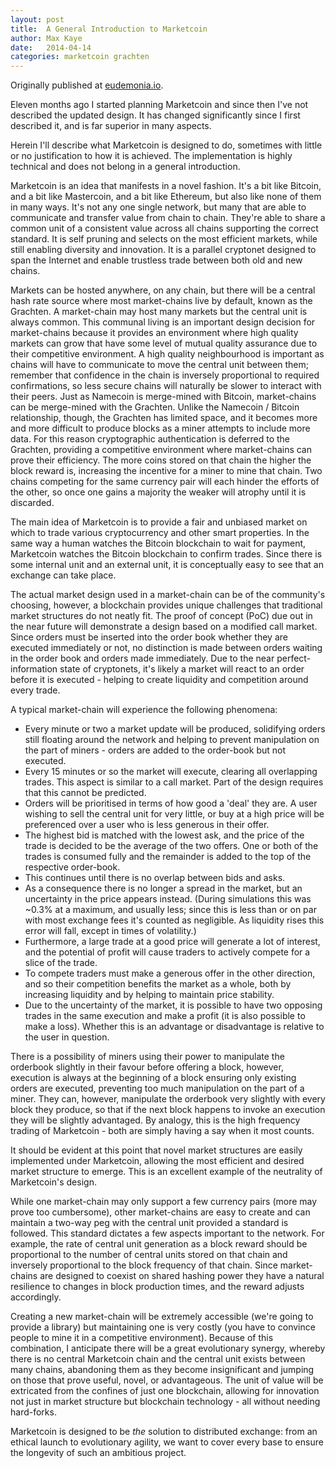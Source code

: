 ```yaml
---
layout: post
title:  A General Introduction to Marketcoin
author: Max Kaye
date:   2014-04-14
categories: marketcoin grachten
---
```


Originally published at [eudemonia.io](http://eudemonia.io/2014/04/a-general-introduction-to-marketcoin.html).

Eleven months ago I started planning Marketcoin and since then I've not described the updated design.
It has changed significantly since I first described it, and is far superior in many aspects.

Herein I'll describe what Marketcoin is designed to do, sometimes with little or no justification to how it is achieved.
The implementation is highly technical and does not belong in a general introduction.

Marketcoin is an idea that manifests in a novel fashion.
It's a bit like Bitcoin, and a bit like Mastercoin, and a bit like Ethereum, but also like none of them in many ways.
It's not any one single network, but many that are able to communicate and transfer value from chain to chain.
They're able to share a common unit of a consistent value across all chains supporting the correct standard.
It is self pruning and selects on the most efficient markets, while still enabling diversity and innovation.
It is a parallel cryptonet designed to span the Internet and enable trustless trade between both old and new chains.

Markets can be hosted anywhere, on any chain, but there will be a central hash rate source where most market-chains live by default, known as the Grachten.
A market-chain may host many markets but the central unit is always common.
This communal living is an important design decision for market-chains because it provides an environment where high quality markets can grow that have some level of mutual quality assurance due to their competitive environment.
A high quality neighbourhood is important as chains will have to communicate to move the central unit between them; remember that confidence in the chain is inversely proportional to required confirmations, so less secure chains will naturally be slower to interact with their peers.
Just as Namecoin is merge-mined with Bitcoin, market-chains can be merge-mined with the Grachten.
Unlike the Namecoin / Bitcoin relationship, though, the Grachten has limited space, and it becomes more and more difficult to produce blocks as a miner attempts to include more data.
For this reason cryptographic authentication is deferred to the Grachten, providing a competitive environment where market-chains can prove their efficiency.
The more coins stored on that chain the higher the block reward is, increasing the incentive for a miner to mine that chain.
Two chains competing for the same currency pair will each hinder the efforts of the other, so once one gains a majority the weaker will atrophy until it is discarded.

The main idea of Marketcoin is to provide a fair and unbiased market on which to trade various cryptocurrency and other smart properties.
In the same way a human watches the Bitcoin blockchain to wait for payment, Marketcoin watches the Bitcoin blockchain to confirm trades.
Since there is some internal unit and an external unit, it is conceptually easy to see that an exchange can take place.

The actual market design used in a market-chain can be of the community's choosing, however, a blockchain provides unique challenges that traditional market structures do not neatly fit.
The proof of concept (PoC) due out in the near future will demonstrate a design based on a modified call market.
Since orders must be inserted into the order book whether they are executed immediately or not, no distinction is made between orders waiting in the order book and orders made immediately.
Due to the near perfect-information state of cryptonets, it's likely a market will react to an order before it is executed - helping to create liquidity and competition around every trade.

A typical market-chain will experience the following phenomena:

* Every minute or two a market update will be produced, solidifying orders still floating around the network and helping to prevent manipulation on the part of miners - orders are added to the order-book but not executed.
* Every 15 minutes or so the market will execute, clearing all overlapping trades.
This aspect is similar to a call market.
Part of the design requires that this cannot be predicted.
* Orders will be prioritised in terms of how good a 'deal' they are.
A user wishing to sell the central unit for very little, or buy at a high price will be preferenced over a user who is less generous in their offer.
* The highest bid is matched with the lowest ask, and the price of the trade is decided to be the average of the two offers.
One or both of the trades is consumed fully and the remainder is added to the top of the respective order-book.
* This continues until there is no overlap between bids and asks.
* As a consequence there is no longer a spread in the market, but an uncertainty in the price appears instead.
(During simulations this was ~0.3% at a maximum, and usually less; since this is less than or on par with most exchange fees it's counted as negligible.
As liquidity rises this error will fall, except in times of volatility.)
* Furthermore, a large trade at a good price will generate a lot of interest, and the potential of profit will cause traders to actively compete for a slice of the trade.
* To compete traders must make a generous offer in the other direction, and so their competition benefits the market as a whole, both by increasing liquidity and by helping to maintain price stability.
* Due to the uncertainty of the market, it is possible to have two opposing trades in the same execution and make a profit (it is also possible to make a loss).
Whether this is an advantage or disadvantage is relative to the user in question.

There is a possibility of miners using their power to manipulate the orderbook slightly in their favour before offering a block, however, execution is always at the beginning of a block ensuring only existing orders are executed, preventing too much manipulation on the part of a miner.
They can, however, manipulate the orderbook very slightly with every block they produce, so that if the next block happens to invoke an execution they will be slightly advantaged.
By analogy, this is the high frequency trading of Marketcoin - both are simply having a say when it most counts.

It should be evident at this point that novel market structures are easily implemented under Marketcoin, allowing the most efficient and desired market structure to emerge.
This is an excellent example of the neutrality of Marketcoin's design.

While one market-chain may only support a few currency pairs (more may prove too cumbersome), other market-chains are easy to create and can maintain a two-way peg with the central unit provided a standard is followed.
This standard dictates a few aspects important to the network.
For example, the rate of central unit generation as a block reward should be proportional to the number of central units stored on that chain and inversely proportional to the block frequency of that chain.
Since market-chains are designed to coexist on shared hashing power they have a natural resilience to changes in block production times, and the reward adjusts accordingly.

Creating a new market-chain will be extremely accessible (we're going to provide a library) but maintaining one is very costly (you have to convince people to mine it in a competitive environment).
Because of this combination, I anticipate there will be a great evolutionary synergy, whereby there is no central Marketcoin chain and the central unit exists between many chains, abandoning them as they become insignificant and jumping on those that prove useful, novel, or advantageous.
The unit of value will be extricated from the confines of just one blockchain, allowing for innovation not just in market structure but blockchain technology - all without needing hard-forks.

Marketcoin is designed to be *the* solution to distributed exchange: from an ethical launch to evolutionary agility, we want to cover every base to ensure the longevity of such an ambitious project.
